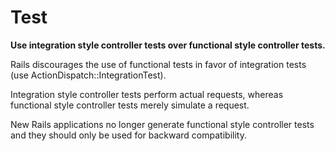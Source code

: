 # Test



**Use integration style controller tests over functional style controller tests.**

Rails discourages the use of functional tests in favor of integration tests (use ActionDispatch::IntegrationTest).

Integration style controller tests perform actual requests, whereas functional style controller tests merely simulate a request.

New Rails applications no longer generate functional style controller tests and they should only be used for backward compatibility.
